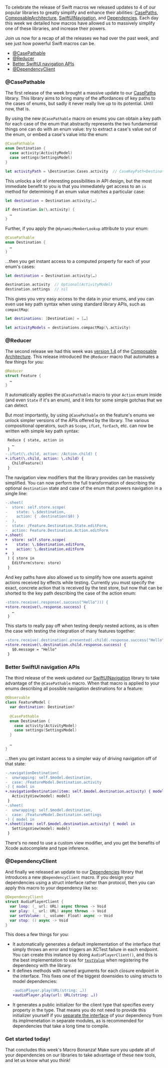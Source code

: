 To celebrate the release of Swift macros we released updates to 4 of our popular libraries to 
greatly simplify and enhance their abilities: [CasePaths][case-paths-gh], 
[ComposableArchitecture][tca-gh], [SwiftUINavigation][sui-nav-gh], and 
[Dependencies][dependencies-gh]. Each day this week we detailed how macros have allowed us to
massively simplify one of these libraries, and increase their powers.

Join us now for a recap of all the releases we had over the past week, and see just how powerful
Swift macros can be. 

* [@CasePathable](#CasePathable)
* [@Reducer](#Reducer)
* [Better SwiftUI navigation APIs](#Better-SwiftUI-navigation-APIs)
* [@DependencyClient](#DependencyClient)


<div id="CasePathable"></div>

### @CasePathable

The first release of the week brought a massive update to our [CasePaths][case-paths-gh] library.
This library aims to bring many of the affordances of key paths to the cases of enums, but sadly
it never really live up to its potential. Until now, that is.

By using the new `@CasePathable` macro on enums you can obtain a key path for each case of the enum
that abstractly represents the two fundamental things one can do with an enum value: try to extract
a case's value out of the enum, or embed a case's value into the enum:

```swift
@CasePathable
enum Destination {
  case activity(ActivityModel)
  case settings(SettingsModel)
}

let activityPath = \Destination.Cases.activity  // CaseKeyPath<Destination, ActivityModel>
```

This unlocks a lot of interesting possibilities in API design, but the most immediate benefit to 
you is that you immediately get access to an `is` method for determining if an enum value matches
a particular case:

```swift
let destination = Destination.activity(…)

if destination.is(\.activity) {
  …
}
```

Further, if you apply the `@dynamicMemberLookup` attribute to your enum:

```swift
@CasePathable
enum Destination { 
  …
}
```

…then you get instant access to a computed property for each of your enum's cases:

```swift
let destination = Destination.activity(…)

destination.activity  // Optional(ActivityModel)
destination.settings  // nil
```

This gives you very easy access to the data in your enums, and you can even use key path syntax
when using standard library APIs, such as `compactMap`:

```swift
let destinations: [Destination] = […]

let activityModels = destinations.compactMap(\.activity)
```

<div id="Reducer"></div>

### @Reducer

The second release we had this week was [version 1.4][tca-1.4] of the 
[Composable Architecture][tca-gh]. This release introduced the `@Reducer` macro that automates a 
few things for you:

```swift
@Reducer 
struct Feature {
  …
} 
```

It automatically applies the `@CasePathable` macro to your `Action` enum inside (and even `State`
if it's an enum), and it lints for some simple gotchas that we can detect.

But most importantly, by using `@CasePathable` on the feature's enums we unlock simpler versions of
the APIs offered by the library. The various compositional operators, such as `Scope`, `ifLet`, 
`forEach`, etc. can now be written with simple key path syntax:  

```diff
 Reduce { state, action in 
   …
 }
-.ifLet(\.child, action: /Action.child) {
+.ifLet(\.child, action: \.child) {
   ChildFeature()
 }
```

The navigation view modifiers that the library provides can be massively simplified. You can now 
perform the full transformation of describing the optional `destination` state and case of the enum 
that powers navigation in a single line:

```diff
-.sheet(
-  store: self.store.scope(
-    state: \.$destination, 
-    action: { .destination($0) }
-  ),
-  state: /Feature.Destination.State.editForm,
-  action: Feature.Destination.Action.editForm
+.sheet(
+  store: self.store.scope(
+    state: \.$destination.editForm, 
+    action: \.destination.editForm
+  ) 
 ) { store in
   EditForm(store: store) 
 }
```

And key paths have also allowed us to simplify how one asserts against actions received by effects 
while testing. Currently you must specify the exact, concrete action that is received by the test
store, but now that can be shorted to the key path describing the case of the action enum:

```diff
-store.receive(.response(.success("Hello"))) {
+store.receive(\.response.success) {
   …
 }
```

This starts to really pay off when testing deeply nested actions, as is often the case with testing
the integration of many features together:

```diff
-store.receive(.destination(.presented(.child(.response.success("Hello"))))) {
+store.receive(\.destination.child.response.success) {
   $0.message = "Hello"
 }
```

<div id="Better-SwiftUI-navigation-APIs"><div>

### Better SwiftUI navigation APIs

The third release of the week updated our [SwiftUINavigation][sui-nav-gh] library to take advantage
of the `@CasePathable` macro. When that macro is applied to your enums describing all possible
navigation destinations for a feature:

```swift
@Observable
class FeatureModel {
  var destination: Destination?
  
  @CasePathable
  enum Destination {
    case activity(ActivityModel)
    case settings(SettingsModel)
  }
  
  …
}
```

…then you get instant access to a simpler way of driving navigation off of that state:

```diff
-.navigationDestination(
-  unwrapping: self.$model.destination,
-  case: /FeatureModel.Destination.activity
-) { model in
+.navigationDestination(item: self.$model.destination.activity) { model in
   ActivityView(model: model) 
 }
-.sheet(
-  unwrapping: self.$model.destination,
-  case: /FeatureModel.Destination.settings
-) { model in
+.sheet(item: self.$model.destination.activity) { model in
   SettingsView(model: model)
 }
```

There's no need to use a custom view modifier, and you get the benefits of Xcode autocomplete
and type inference.

<div id="DependencyClient"></div>

### @DependencyClient 

And finally we released an update to our [Dependencies][dependencies-gh] library that introduces
a new `@DependencyClient` macro. If you design your dependencies using a struct interface rather
than protocol, then you can apply this macro to your dependency like so:

```swift
@DependencyClient
struct AudioPlayerClient {
  var loop: (_ url: URL) async throws -> Void
  var play: (_ url: URL) async throws -> Void
  var setVolume: (_ volume: Float) async -> Void
  var stop: () async -> Void
}
```

This does a few things for you:

* It automatically generates a default implementation of the interface that simply throws an error 
and triggers an XCTest failure in each endpoint. You can create this instance by doing 
`AudioPlayerClient()`, and this is the best implementation to use for [`testValue`][test-value-docs]
when registering the dependency with the library.
* It defines methods with named arguments for each closure endpoint in the interface. This fixes
one of the biggest downsides to using structs to model dependencies:
  ```diff
  -audioPlayer.play(URL(string: …))
  +audioPlayer.play(url: URL(string: …))
  ```
* It generates a public initializer for the client type that specifies every property in the type.
That means you do not need to provide this initializer yourself if you 
[separate the interface][separating-interface] of your dependency from its implmenetation in 
separate modules, as is recommended for dependencies that take a long time to compile.

### Get started today!

That concludes this week's Macro Bonanza! Make sure you update all of your dependencies on our
libraries to take advantage of these new tools, and let us know what you think! 

[separating-interface]: https://pointfreeco.github.io/swift-dependencies/main/documentation/dependencies/livepreviewtest#Separating-interface-and-implementation
[test-value-docs]: https://pointfreeco.github.io/swift-dependencies/main/documentation/dependencies/livepreviewtest#Test-value
[case-paths-gh]: http://github.com/pointfreeco/swift-case-paths
[tca-gh]: http://github.com/pointfreeco/swift-composable-architecture
[tca-1.4]: https://github.com/pointfreeco/swift-composable-architecture/releases/tag/1.4.0
[sui-nav-gh]: http://github.com/pointfreeco/swiftui-navigation
[dependencies-gh]: http://github.com/pointfreeco/swift-dependencies
